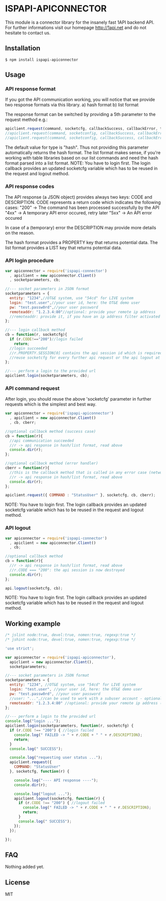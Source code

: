 # ISPAPI-APICONNECTOR

This module is a connector library for the insanely fast 1API backend API.
For further informations visit our homepage http://1api.net and do not hesitate to contact us.

## Installation

    $ npm install ispapi-apiconnector

## Usage

### API response format
If you got the API communication working, you will notice that we provide two response formats via this library.
a) hash format
b) list format

The response format can be switched by providing a 5th parameter to the request method e.g.:

```js
apiclient.request(command, socketcfg, callbackSuccess, callbackError, type);
//apiclient.request(command, socketconfig, callbackSuccess, callbackError, "hash");
//apiclient.request(command, socketconfig, callbackSuccess, callbackError, "list");
```
The default value for type is "hash". Thus not providing this parameter automatically returns the hash format.
The list format makes sense, if you're working with table libraries based on our list commands and need the hash format parsed into a list format.
NOTE: You have to login first. The login callback provides an updated socketcfg variable which has to be reused in the request and logout method.

### API response codes
The API response (a JSON object) provides always two keys: CODE and DESCRIPTION.
CODE represents a return code which indicates the following cases:
"200" -> The command has been processed successfully by the API
"4xx" -> A temporary API error occured, retry later
"5xx" -> An API error occured

In case of a (temporary) error the DESCRIPTION may provide more details on the reason.

The hash format provides a PROPERTY key that returns potential data.
The list format provides a LIST key that returns potential data.

### API login procedure

```js
var apiconnector = require('ispapi-connector')
  , apiclient = new apiconnector.Client()
  , socketparameters, cb;

//--- socket parameters in JSON format
socketparameters = {
  entity: "1234",//OT&E system, use "54cd" for LIVE system
  login: "test.user",//your user id, here: the OT&E demo user
  pw: "test.passw0rd",//your user password
  remoteaddr: "1.2.3.4:80"//optional: provide your remote ip address
  //remoteaddr: provide it, if you have an ip address filter activated in your account for security reasons
};

//--- login callback method
cb = function(r, socketcfg){
  if (r.CODE!=="200")//login failed
    return;
  //login succeeded
  //r.PROPERTY.SESSION[0] contains the api session id which is required for further api communication
  //reuse socketcfg for every further api request or the api logout at end (it contains already the above mentioned session id)
};

//--- perform a login to the provided url
apiclient.login(socketparameters, cb);
```

### API command request
After login, you should reuse the above 'socketcfg' parameter in further requests which is the simplest and best way.

```js
var apiconnector = require('ispapi-apiconnector')
  , apiclient = new apiconnector.Client()
  , cb, cberr;

//optional callback method (success case)
cb = function(r){
  //api communication succeeded
  //r -> api response in hash/list format, read above
  console.dir(r);
};

//optional callback method (error handler)
cberr = function(r){
  //this is the callback method that is called in any error case (network issue etc.)
  //r -> api response in hash/list format, read above
  console.dir(r);
};

apiclient.request({ COMMAND : "StatusUser" }, socketcfg, cb, cberr);
```
NOTE: You have to login first. The login callback provides an updated socketcfg variable which has to be reused in the request and logout method.

### API logout
```js
var apiconnector = require('ispapi-connector')
  , apiclient = new apiconnector.Client()
  , cb;

//optional callback method
cb = function(r){
  //r -> api response in hash/list format, read above
  //r.CODE === "200": the api session is now destroyed
  console.dir(r);
};

api.logout(socketcfg, cb);
```
NOTE: You have to login first. The login callback provides an updated socketcfg variable which has to be reused in the request and logout method.

## Working example
```js
/* jslint node:true, devel:true, nomen:true, regexp:true */
/* jshint node:true, devel:true, nomen:true, regexp:true */

'use strict';

var apiconnector = require('ispapi-apiconnector'),
  apiclient = new apiconnector.Client(),
  socketparameters;

//--- socket parameters in JSON format
socketparameters = {
  entity: "1234", //OT&E system, use "54cd" for LIVE system
  login: "test.user", //your user id, here: the OT&E demo user
  pw: "test.passw0rd", //your user password
  //user: "...",//can be used to work with a subuser account - optional
  remoteaddr: "1.2.3.4:80" //optional: provide your remote ip address (use for ip filter)
};

//--- perform a login to the provided url
console.log("login ...");
apiclient.login(socketparameters, function(r, socketcfg) {
  if (r.CODE !== "200") { //login failed
    console.log(" FAILED -> " + r.CODE + " " + r.DESCRIPTION);
    return;
  }
  console.log(" SUCCESS");

  console.log("requesting user status ...");
  apiclient.request({
    COMMAND: "StatusUser"
  }, socketcfg, function(r) {

    console.log("---- API response ----");
    console.dir(r);

    console.log("logout ...");
    apiclient.logout(socketcfg, function(r) {
      if (r.CODE !== "200") { //logout failed
        console.log(" FAILED -> " + r.CODE + " " + r.DESCRIPTION);
        return;
      }
      console.log(" SUCCESS");
    });
  });

});
```

## FAQ
Nothing added yet.

## License
MIT
